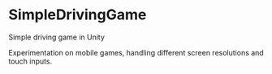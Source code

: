 # SimpleDrivingGame
Simple driving game in Unity

Experimentation on mobile games, handling different screen resolutions and touch inputs.

